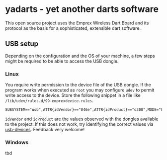 # yadarts - yet another darts software

This open source project uses the Emprex Wireless Dart Board and its
protocol as the basis for a sophisticated, extensible dart software.

## USB setup

Depending on the configuration and the OS of your machine, a few
steps might be required to be able to access the USB dongle.

### Linux

You require write permission to the device file of the USB dongle. If
the program works when executed as `root` you may configure `udev`
to permit write access to the device. Store the following snippet
in a file like `/lib/udev/rules.d/99-emprexdevice.rules`.

```Shell
SUBSYSTEM=="usb",ATTR{idVendor}=="046e",ATTR{idProduct}=="d300",MODE="0660",GROUP="plugdev"
```

`idVendor` and `idProduct` are the values observed with the dongles
available to the project. If this does not work, try identifying the
correct values via [usb-devices](http://linux.die.net/man/1/usb-devices).
Feedback very welcome!

### Windows

tbd

